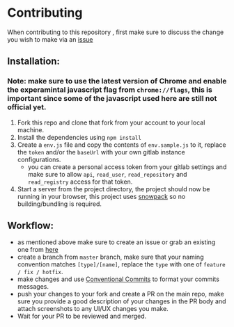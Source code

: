 # Contributing
When contributing to this repository , first make sure to discuss the change you wish to make via an [issue](https://github.com/ahmadalfy/gitlab-explorer/issues)

## Installation:
### Note: make sure to use the latest version of Chrome and enable the experamintal javascript flag from `chrome://flags`, this is important since some of the javascript used here are still not official yet.

1. Fork this repo and clone that fork from your account to your local machine.
2. Install the dependencies using `npm install`
3. Create a `env.js` file and copy the contents of `env.sample.js` to it, replace the `token` and/or the `baseUrl` with your own gitlab instance configurations.
   - you can create a personal access token from your gitlab settings and make sure to allow `api`, `read_user`, `read_repository` and `read_registry` access for that token.
4. Start a server from the project directory, the project should now be running in your browser, this project uses [snowpack](https://www.snowpack.dev/) so no building/bundling is required.

## Workflow:
- as mentioned above make sure to create an issue or grab an existing one from [here](https://github.com/ahmadalfy/gitlab-explorer/issues)
- create a branch from `master` branch, make sure that your naming convention matches `[type]/[name]`, replace the `type` with one of `feature / fix / hotfix`.
- make changes and use [Conventional Commits](https://www.conventionalcommits.org/en/v1.0.0/) to format your commits messages.
- push your changes to your fork and create a PR on the main repo, make sure you provide a good description of your changes in the PR body and attach screenshots to any UI/UX changes you make.
- Wait for your PR to be reviewed and merged.
